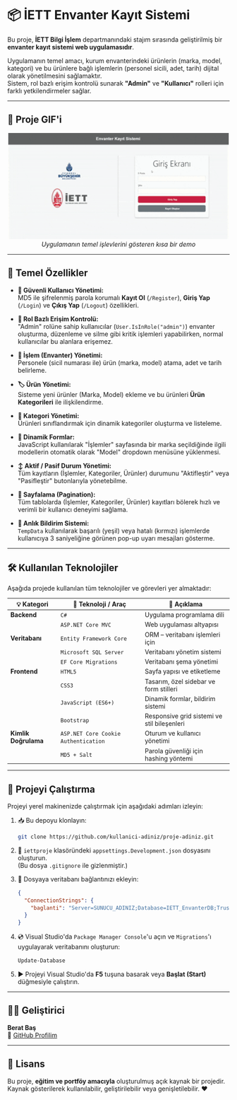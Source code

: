 # 📦 İETT Envanter Kayıt Sistemi

Bu proje, **İETT Bilgi İşlem** departmanındaki stajım sırasında geliştirilmiş bir **envanter kayıt sistemi web uygulamasıdır**.

Uygulamanın temel amacı, kurum envanterindeki ürünlerin (marka, model, kategori) ve bu ürünlere bağlı işlemlerin (personel sicili, adet, tarih) dijital olarak yönetilmesini sağlamaktır.  
Sistem, rol bazlı erişim kontrolü sunarak **"Admin"** ve **"Kullanıcı"** rolleri için farklı yetkilendirmeler sağlar.

---

## 🎥 Proje GIF'i

<p align="center">
  <img src="./envanterprojesi.gif" alt="İETT Envanter Kayıt Sistemi Önizleme" width="500"/>
  <br>
  <em>Uygulamanın temel işlevlerini gösteren kısa bir demo</em>
</p>

---

## 🚀 Temel Özellikler

- **🔐 Güvenli Kullanıcı Yönetimi:**  
  MD5 ile şifrelenmiş parola korumalı **Kayıt Ol** (`/Register`), **Giriş Yap** (`/Login`) ve **Çıkış Yap** (`/Logout`) özellikleri.

- **👮 Rol Bazlı Erişim Kontrolü:**  
  "Admin" rolüne sahip kullanıcılar (`User.IsInRole("admin")`) envanter oluşturma, düzenleme ve silme gibi kritik işlemleri yapabilirken, normal kullanıcılar bu alanlara erişemez.

- **🚚 İşlem (Envanter) Yönetimi:**  
  Personele (sicil numarası ile) ürün (marka, model) atama, adet ve tarih belirleme.

- **🏷️ Ürün Yönetimi:**  
  Sisteme yeni ürünler (Marka, Model) ekleme ve bu ürünleri **Ürün Kategorileri** ile ilişkilendirme.

- **📁 Kategori Yönetimi:**  
  Ürünleri sınıflandırmak için dinamik kategoriler oluşturma ve listeleme.

- **🔄 Dinamik Formlar:**  
  JavaScript kullanılarak "İşlemler" sayfasında bir marka seçildiğinde ilgili modellerin otomatik olarak "Model" dropdown menüsüne yüklenmesi.

- **↕️ Aktif / Pasif Durum Yönetimi:**  
  Tüm kayıtların (İşlemler, Kategoriler, Ürünler) durumunu "Aktifleştir" veya "Pasifleştir" butonlarıyla yönetebilme.

- **📄 Sayfalama (Pagination):**  
  Tüm tablolarda (İşlemler, Kategoriler, Ürünler) kayıtları bölerek hızlı ve verimli bir kullanıcı deneyimi sağlama.

- **🔔 Anlık Bildirim Sistemi:**  
  `TempData` kullanılarak başarılı (yeşil) veya hatalı (kırmızı) işlemlerde kullanıcıya 3 saniyeliğine görünen pop-up uyarı mesajları gösterme.

---

## 🛠️ Kullanılan Teknolojiler

Aşağıda projede kullanılan tüm teknolojiler ve görevleri yer almaktadır:

| 💡 Kategori | 🧩 Teknoloji / Araç | 📝 Açıklama |
|-------------|--------------------|-------------|
| **Backend** | `C#` | Uygulama programlama dili |
|  | `ASP.NET Core MVC` | Web uygulaması altyapısı |
| **Veritabanı** | `Entity Framework Core` | ORM – veritabanı işlemleri için |
|  | `Microsoft SQL Server` | Veritabanı yönetim sistemi |
|  | `EF Core Migrations` | Veritabanı şema yönetimi |
| **Frontend** | `HTML5` | Sayfa yapısı ve etiketleme |
|  | `CSS3` | Tasarım, özel sidebar ve form stilleri |
|  | `JavaScript (ES6+)` | Dinamik formlar, bildirim sistemi |
|  | `Bootstrap` | Responsive grid sistemi ve stil bileşenleri |
| **Kimlik Doğrulama** | `ASP.NET Core Cookie Authentication` | Oturum ve kullanıcı yönetimi |
|  | `MD5 + Salt` | Parola güvenliği için hashing yöntemi |

---

## 🏁 Projeyi Çalıştırma

Projeyi yerel makinenizde çalıştırmak için aşağıdaki adımları izleyin:

1. 📥 Bu depoyu klonlayın:
    ```bash
    git clone https://github.com/kullanici-adiniz/proje-adiniz.git
    ```

2. 🧩 `iettproje` klasöründeki `appsettings.Development.json` dosyasını oluşturun.  
   (Bu dosya `.gitignore` ile gizlenmiştir.)

3. 🔌 Dosyaya veritabanı bağlantınızı ekleyin:
    ```json
    {
      "ConnectionStrings": {
        "baglanti": "Server=SUNUCU_ADINIZ;Database=IETT_EnvanterDB;Trusted_Connection=True;TrustServerCertificate=True;"
      }
    }
    ```

4. 💿 Visual Studio'da `Package Manager Console`'u açın ve `Migrations`'ı uygulayarak veritabanını oluşturun:
    ```powershell
    Update-Database
    ```

5. ▶️ Projeyi Visual Studio'da **F5** tuşuna basarak veya **Başlat (Start)** düğmesiyle çalıştırın.

---

## 👨‍💻 Geliştirici

**Berat Baş**  
📧 [GitHub Profilim](https://github.com/beratbas)

---

## 🪪 Lisans

Bu proje, **eğitim ve portföy amacıyla** oluşturulmuş açık kaynak bir projedir.  
Kaynak gösterilerek kullanılabilir, geliştirilebilir veya genişletilebilir. ❤️


